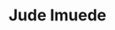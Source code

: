 ---
name: Jude Imuede
title: Jude Imuede
description: New Membership
task: New Membership
link: https://www.linkedin.com/in/judeimuede/
image: "/assets/organization/membership/jude_imuede.png"
---
